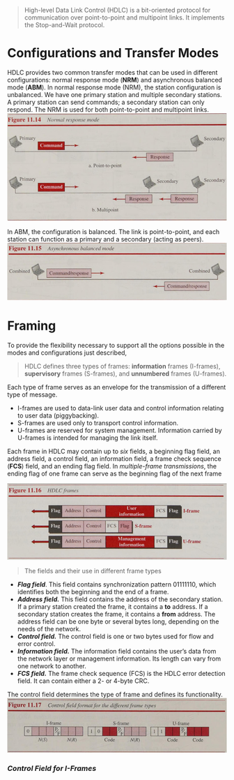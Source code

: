 >High-level Data Link Control (HDLC) is a bit-oriented protocol for communication over point-to-point and multipoint links. It implements the Stop-and-Wait protocol.
# Configurations and Transfer Modes

HDLC provides two common transfer modes that can be used in different configurations: normal response mode (**NRM**) and asynchronous balanced mode (**ABM**). 
In normal response mode (NRM), the station configuration is unbalanced. We have one primary station and multiple secondary stations. A primary station can send commands; a secondary station can only respond. 
The NRM is used for both point-to-point and multipoint links.
![Pasted image 20240909074337](attachments/Pasted%20image%2020240909074337.png)

In ABM, the configuration is balanced. The link is point-to-point, and each station can function as a primary and a secondary (acting as peers).
![Pasted image 20240909074357](attachments/Pasted%20image%2020240909074357.png)
# Framing

To provide the flexibility necessary to support all the options possible in the modes and configurations just described, 
>HDLC defines three types of frames: **information** frames (I-frames), **supervisory** frames (S-frames), and **unnumbered** frames (U-frames).

Each type of frame serves as an envelope for the transmission of a different type of message. 
* I-frames are used to data-link user data and control information relating to user data (piggybacking). 
* S-frames are used only to transport control information. 
* U-frames are reserved for system management. Information carried by U-frames is intended for managing the link itself.

Each frame in HDLC may contain up to *six* fields, a beginning flag field, an address field, a control field, an information field, a frame check sequence (**FCS**) field, and an ending flag field. In *multiple-frame transmissions*, the ending flag of one frame can serve as the beginning flag of the next frame

![Pasted image 20240909075010](attachments/Pasted%20image%2020240909075010.png)

>The fields and their use in different frame types
* ***Flag field***. This field contains synchronization pattern 01111110, which identifies both the beginning and the end of a frame.
* ***Address field.*** This field contains the address of the secondary station. If a primary station created the frame, it contains a **to** address. If a secondary station creates the frame, it contains a **from** address. The address field can be one byte or several bytes long, depending on the needs of the network.
* ***Control field.*** The control field is one or two bytes used for flow and error control.
* ***Information field.*** The information field contains the user’s data from the network layer or management information. Its length can vary from one network to another.
* ***FCS field.*** The frame check sequence (FCS) is the HDLC error detection field. It can contain either a 2- or 4-byte CRC.

The control field determines the type of frame and defines its functionality.
![Pasted image 20240909075536](attachments/Pasted%20image%2020240909075536.png)
### *Control Field for I-Frames*
